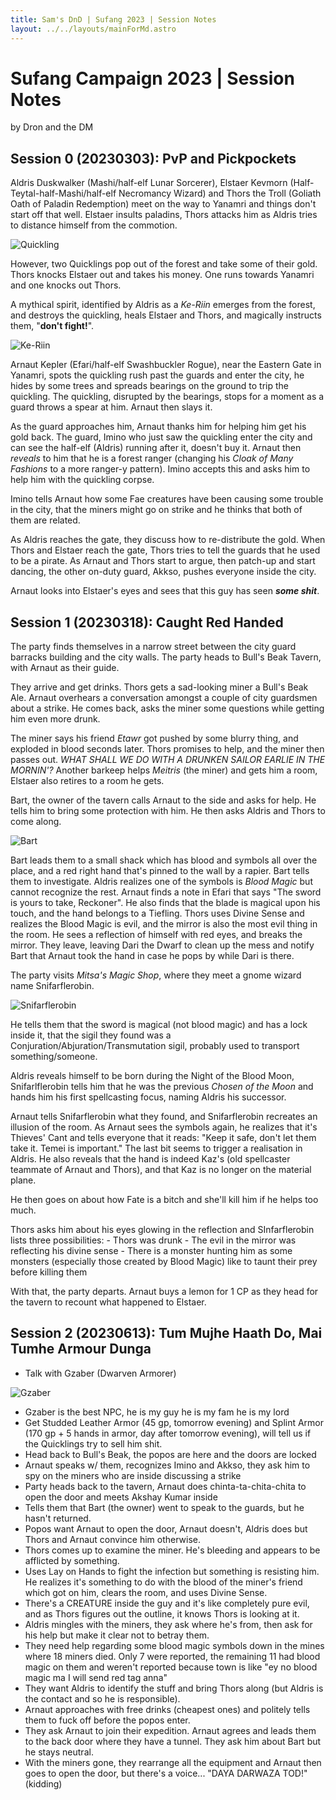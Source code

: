 ```yaml
---
title: Sam's DnD | Sufang 2023 | Session Notes
layout: ../../layouts/mainForMd.astro
---
```


# Sufang Campaign 2023 | Session Notes

by Dron and the DM

## Session 0 (20230303): PvP and Pickpockets

Aldris Duskwalker (Mashi/half-elf Lunar Sorcerer), Elstaer Kevmorn (Half-Teytal-half-Mashi/half-elf Necromancy Wizard) and Thors the Troll (Goliath Oath of Paladin Redemption) meet on the way to Yanamri and things don't start off that well. Elstaer insults paladins, Thors attacks him as Aldris tries to distance himself from the commotion.

![Quickling](/assets/quickling.webp)

However, two Quicklings pop out of the forest and take some of their gold. Thors knocks Elstaer out and takes his money. One runs towards Yanamri and one knocks out Thors.

A mythical spirit, identified by Aldris as a _Ke-Riin_ emerges from the forest, and destroys the quickling, heals Elstaer and Thors, and magically instructs them, "**don't fight!**".

![Ke-Riin](/assets/ke-riin.png)

Arnaut Kepler (Efari/half-elf Swashbuckler Rogue), near the Eastern Gate in Yanamri, spots the quickling rush past the guards and enter the city, he hides by some trees and spreads bearings on the ground to trip the quickling.
The quickling, disrupted by the bearings, stops for a moment as a guard throws a spear at him. Arnaut then slays it.

As the guard approaches him, Arnaut thanks him for helping him get his gold back. The guard, Imino who just saw the quickling enter the city and can see the half-elf (Aldris) running after it, doesn't buy it. Arnaut then _reveals_ to him that he is a forest ranger (changing his _Cloak of Many Fashions_ to a more ranger-y pattern). Imino accepts this and asks him to help him with the quickling corpse.

Imino tells Arnaut how some Fae creatures have been causing some trouble in the city, that the miners might go on strike and he thinks that both of them are related.

As Aldris reaches the gate, they discuss how to re-distribute the gold. When Thors and Elstaer reach the gate, Thors tries to tell the guards that he used to be a pirate. As Arnaut and Thors start to argue, then patch-up and start dancing, the other on-duty guard, Akkso, pushes everyone inside the city.

Arnaut looks into Elstaer's eyes and sees that this guy has seen **_some shit_**.

## Session 1 (20230318): Caught Red Handed

The party finds themselves in a narrow street between the city guard barracks building and the city walls. The party heads to Bull's Beak Tavern, with Arnaut as their guide.

They arrive and get drinks. Thors gets a sad-looking miner a Bull's Beak Ale. Arnaut overhears a conversation amongst a couple of city guardsmen about a strike. He comes back, asks the miner some questions while getting him even more drunk.

The miner says his friend _Etawr_ got pushed by some blurry thing, and exploded in blood seconds later. Thors promises to help, and the miner then passes out. _WHAT SHALL WE DO WITH A DRUNKEN SAILOR EARLIE IN THE MORNIN'?_ Another barkeep helps _Meitris_ (the miner) and gets him a room, Elstaer also retires to a room he gets.

Bart, the owner of the tavern calls Arnaut to the side and asks for help. He tells him to bring some protection with him. He then asks Aldris and Thors to come along.

![Bart](/assets/bart.jpg)

Bart leads them to a small shack which has blood and symbols all over the place, and a red right hand that's pinned to the wall by a rapier. Bart tells them to investigate. Aldris realizes one of the symbols is _Blood Magic_ but cannot recognize the rest. Arnaut finds a note in Efari that says "The sword is yours to take, Reckoner". He also finds that the blade is magical upon his touch, and the hand belongs to a Tiefling. Thors uses Divine Sense and realizes the Blood Magic is evil, and the mirror is also the most evil thing in the room. He sees a reflection of himself with red eyes, and breaks the mirror. They leave, leaving Dari the Dwarf to clean up the mess and notify Bart that Arnaut took the hand in case he pops by while Dari is there.

The party visits _Mitsa's Magic Shop_, where they meet a gnome wizard name Snifarflerobin.

![Snifarflerobin](/assets/snifarflerobin.jpg)

He tells them that the sword is magical (not blood magic) and has a lock inside it, that the sigil they found was a Conjuration/Abjuration/Transmutation sigil, probably used to transport something/someone.

Aldris reveals himself to be born during the Night of the Blood Moon, Snifarlflerobin tells him that he was the previous _Chosen of the Moon_ and hands him his first spellcasting focus, naming Aldris his successor.

Arnaut tells Snifarflerobin what they found, and Snifarflerobin recreates an illusion of the room. As Arnaut sees the symbols again, he realizes that it's Thieves' Cant and tells everyone that it reads: "Keep it safe, don't let them take it. Temei is important." The last bit seems to trigger a realisation in Aldris. He also reveals that the hand is indeed Kaz's (old spellcaster teammate of Arnaut and Thors), and that Kaz is no longer on the material plane.

He then goes on about how Fate is a bitch and she'll kill him if he helps too much.

Thors asks him about his eyes glowing in the reflection and SInfarflerobin lists three possibilities: - Thors was drunk - The evil in the mirror was reflecting his divine sense - There is a monster hunting him as some monsters (especially those created by Blood Magic) like to taunt their prey before killing them

With that, the party departs. Arnaut buys a lemon for 1 CP as they head for the tavern to recount what happened to Elstaer.

## Session 2 (20230613): Tum Mujhe Haath Do, Mai Tumhe Armour Dunga

-   Talk with Gzaber (Dwarven Armorer)

![Gzaber](/assets/gzaber.jpg)

-   Gzaber is the best NPC, he is my guy he is my fam he is my lord
-   Get Studded Leather Armor (45 gp, tomorrow evening) and Splint Armor (170 gp + 5 hands in armor, day after tomorrow evening), will tell us if the Quicklings try to sell him shit.
-   Head back to Bull's Beak, the popos are here and the doors are locked
-   Arnaut speaks w/ them, recognizes Imino and Akkso, they ask him to spy on the miners who are inside discussing a strike
-   Party heads back to the tavern, Arnaut does chinta-ta-chita-chita to open the door and meets Akshay Kumar inside
-   Tells them that Bart (the owner) went to speak to the guards, but he hasn't returned.
-   Popos want Arnaut to open the door, Arnaut doesn't, Aldris does but Thors and Arnaut convince him otherwise.
-   Thors comes up to examine the miner. He's bleeding and appears to be afflicted by something.
-   Uses Lay on Hands to fight the infection but something is resisting him. He realizes it's something to do with the blood of the miner's friend which got on him, clears the room, and uses Divine Sense.
-   There's a CREATURE inside the guy and it's like completely pure evil, and as Thors figures out the outline, it knows Thors is looking at it.
-   Aldris mingles with the miners, they ask where he's from, then ask for his help but make it clear not to betray them.
-   They need help regarding some blood magic symbols down in the mines where 18 miners died. Only 7 were reported, the remaining 11 had blood magic on them and weren't reported because town is like "ey no blood magic ma I will send red tag anna"
-   They want Aldris to identify the stuff and bring Thors along (but Aldris is the contact and so he is responsible).
-   Arnaut approaches with free drinks (cheapest ones) and politely tells them to fuck off before the popos enter.
-   They ask Arnaut to join their expedition. Arnaut agrees and leads them to the back door where they have a tunnel. They ask him about Bart but he stays neutral.
-   With the miners gone, they rearrange all the equipment and Arnaut then goes to open the door, but there's a voice... "DAYA DARWAZA TOD!" (kidding)
